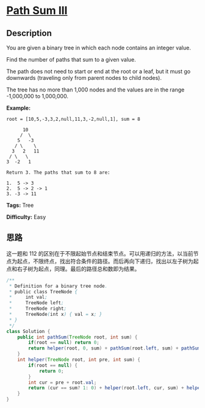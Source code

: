 # [Path Sum III][title]

## Description

You are given a binary tree in which each node contains an integer value.

Find the number of paths that sum to a given value.

The path does not need to start or end at the root or a leaf, but it must go downwards (traveling only from parent nodes to child nodes).

The tree has no more than 1,000 nodes and the values are in the range -1,000,000 to 1,000,000.

**Example:**

```
root = [10,5,-3,3,2,null,11,3,-2,null,1], sum = 8

      10
     /  \
    5   -3
   / \    \
  3   2   11
 / \   \
3  -2   1

Return 3. The paths that sum to 8 are:

1.  5 -> 3
2.  5 -> 2 -> 1
3. -3 -> 11
```

**Tags:** Tree

**Difficulty:** Easy

## 思路

这一题和 112 的区别在于不限起始节点和结束节点。可以用递归的方法，以当前节点为起点，不限终点，找出符合条件的路径。而后再向下递归，找出以左子树为起点和右子树为起点，同理。最后的路径总和数即为结果。

``` java
/**
 * Definition for a binary tree node.
 * public class TreeNode {
 *     int val;
 *     TreeNode left;
 *     TreeNode right;
 *     TreeNode(int x) { val = x; }
 * }
 */
class Solution {
    public int pathSum(TreeNode root, int sum) {
        if(root == null) return 0;
        return helper(root, 0, sum) + pathSum(root.left, sum) + pathSum(root.right, sum);
    }
    int helper(TreeNode root, int pre, int sum) {
        if(root == null) {
            return 0;
        }
        int cur = pre + root.val;
        return (cur == sum? 1: 0) + helper(root.left, cur, sum) + helper(root.right, cur, sum);
    }
}
```

[title]: https://leetcode.com/problems/path-sum-iii
